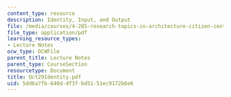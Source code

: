 ```yaml
---
content_type: resource
description: Identity, Input, and Output
file: /media/courses/4-285-research-topics-in-architecture-citizen-centered-design-of-open-governance-systems-fall-2002/5dd6a7fb640ddf3fbd5151ec9172b6e6_Oct29Identity.pdf
file_type: application/pdf
learning_resource_types:
- Lecture Notes
ocw_type: OCWFile
parent_title: Lecture Notes
parent_type: CourseSection
resourcetype: Document
title: Oct29Identity.pdf
uid: 5dd6a7fb-640d-df3f-bd51-51ec9172b6e6
---
```

